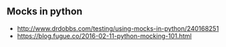 ## Mocks in python

- http://www.drdobbs.com/testing/using-mocks-in-python/240168251
- https://blog.fugue.co/2016-02-11-python-mocking-101.html
